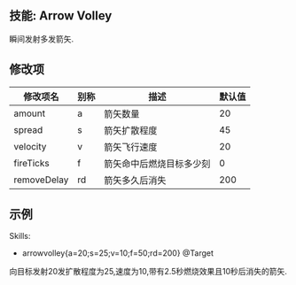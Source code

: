 技能: Arrow Volley
--------------------------

瞬间发射多发箭矢.

修改项
----------

| 修改项名 | 别称    | 描述                                                                                                    | 默认值 |
|-----------|------------|----------------------------------------------------------------------------------------------------------------|---------------|
| amount      | a       | 箭矢数量                         | 20      |
| spread      | s       | 箭矢扩散程度                              | 45      |
| velocity    | v       | 箭矢飞行速度                                 | 20      |
| fireTicks   | f       | 箭矢命中后燃烧目标多少刻           | 0       |
| removeDelay | rd      | 箭矢多久后消失 | 200     |

示例
--------

Skills:
- arrowvolley{a=20;s=25;v=10;f=50;rd=200} @Target

向目标发射20发扩散程度为25,速度为10,带有2.5秒燃烧效果且10秒后消失的箭矢.
